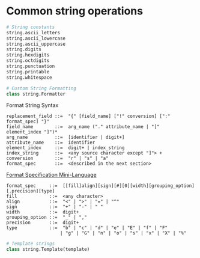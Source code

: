 # Common string operations

```python
# String constants
string.ascii_letters
string.ascii_lowercase
string.ascii_uppercase
string.digits
string.hexdigits
string.octdigits
string.punctuation
string.printable
string.whitespace

# Custom String Formatting
class string.Formatter
```

Format String Syntax
```EBNF
replacement_field ::=  "{" [field_name] ["!" conversion] [":" format_spec] "}"
field_name        ::=  arg_name ("." attribute_name | "[" element_index "]")*
arg_name          ::=  [identifier | digit+]
attribute_name    ::=  identifier
element_index     ::=  digit+ | index_string
index_string      ::=  <any source character except "]"> +
conversion        ::=  "r" | "s" | "a"
format_spec       ::=  <described in the next section>
```
[Format Specification Mini-Language](https://docs.python.org/3/library/string.html#format-specification-mini-language)
```EBNF
format_spec     ::=  [[fill]align][sign][#][0][width][grouping_option][.precision][type]
fill            ::=  <any character>
align           ::=  "<" | ">" | "=" | "^"
sign            ::=  "+" | "-" | " "
width           ::=  digit+
grouping_option ::=  "_" | ","
precision       ::=  digit+
type            ::=  "b" | "c" | "d" | "e" | "E" | "f" | "F" 
					| "g" | "G" | "n" | "o" | "s" | "x" | "X" | "%"
```

```python
# Template strings
class string.Template(template)
```